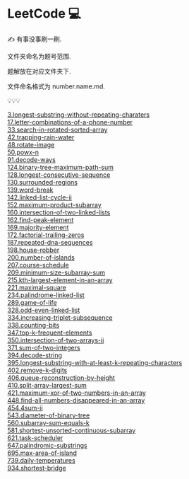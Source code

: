 # LeetCode 💻

✍  有事没事刷一刷.

文件夹命名为题号范围.

题解放在对应文件夹下.

文件命名格式为 number.name.md.

💡💡💡

[3.longest-substring-without-repeating-charaters](/000-099/3.longest-substring-without-repeating-charaters.md)    
[17.letter-combinations-of-a-phone-number](/000-099/17.letter-combinations-of-a-phone-number.md)    
[33.search-in-rotated-sorted-array](/000-099/33.search-in-rotated-sorted-array.md)    
[42.trapping-rain-water](/000-099/42.trapping-rain-water.md)    
[48.rotate-image](/000-099/48.rotate-image.md)    
[50.powx-n](/000-099/50.powx-n.md)    
[91.decode-ways](/000-099/91.decode-ways.md)    
[124.binary-tree-maximum-path-sum](/100-199/124.binary-tree-maximum-path-sum.md)    
[128.longest-consecutive-sequence](/100-199/128.longest-consecutive-sequence.md)    
[130.surrounded-regions](/100-199/130.surrounded-regions.md)    
[139.word-break](/100-199/139.word-break.md)    
[142.linked-list-cycle-ii](/100-199/142.linked-list-cycle-ii.md)    
[152.maximum-product-subarray](/100-199/152.maximum-product-subarray.md)    
[160.intersection-of-two-linked-lists](/100-199/160.intersection-of-two-linked-lists.md)    
[162.find-peak-element](/100-199/162.find-peak-element.md)    
[169.majority-element](/100-199/169.majority-element.md)    
[172.factorial-trailing-zeros](/100-199/172.factorial-trailing-zeros.md)    
[187.repeated-dna-sequences](/100-199/187.repeated-dna-sequences.md)    
[198.house-robber](/100-199/198.house-robber.md)    
[200.number-of-islands](/200-299/200.number-of-islands.md)    
[207.course-schedule](/200-299/207.course-schedule.md)    
[209.minimum-size-subarray-sum](/200-299/209.minimum-size-subarray-sum.md)    
[215.kth-largest-element-in-an-array](/200-299/215.kth-largest-element-in-an-array.md)    
[221.maximal-square](/200-299/221.maximal-square.md)    
[234.palindrome-linked-list](/200-299/234.palindrome-linked-list.md)    
[289.game-of-life](/200-299/289.game-of-life.md)    
[328.odd-even-linked-list](/300-399/328.odd-even-linked-list.md)    
[334.increasing-triplet-subsequence](/300-399/334.increasing-triplet-subsequence.md)    
[338.counting-bits](/300-399/338.counting-bits.md)    
[347.top-k-frequent-elements](/300-399/347.top-k-frequent-elements.md)    
[350.intersection-of-two-arrays-ii](/300-399/350.intersection-of-two-arrays-ii.md)    
[371.sum-of-two-integers](/300-399/371.sum-of-two-integers.md)    
[394.decode-string](/300-399/394.decode-string.md)    
[395.longest-substring-with-at-least-k-repeating-characters](/300-399/395.longest-substring-with-at-least-k-repeating-characters.md)    
[402.remove-k-digits](/400-499/402.remove-k-digits.md)    
[406.queue-reconstruction-by-height](/400-499/406.queue-reconstruction-by-height.md)    
[410.split-array-largest-sum](/400-499/410.split-array-largest-sum.md)    
[421.maximum-xor-of-two-numbers-in-an-array](/400-499/421.maximum-xor-of-two-numbers-in-an-array.md)    
[448.find-all-numbers-disappeared-in-an-array](/400-499/448.find-all-numbers-disappeared-in-an-array.md)    
[454.4sum-ii](/400-499/454.4sum-ii.md)    
[543.diameter-of-binary-tree](/500-599/543.diameter-of-binary-tree.md)    
[560.subarray-sum-equals-k](/500-599/560.subarray-sum-equals-k.md)    
[581.shortest-unsorted-continuous-subarray](/500-599/581.shortest-unsorted-continuous-subarray.md)    
[621.task-scheduler](/600-699/621.task-scheduler.md)    
[647.palindromic-substrings](/600-699/647.palindromic-substrings.md)    
[695.max-area-of-island](/600-699/695.max-area-of-island.md)    
[739.daily-temperatures](/700-799/739.daily-temperatures.md)    
[934.shortest-bridge](/900-999/934.shortest-bridge.md)    
